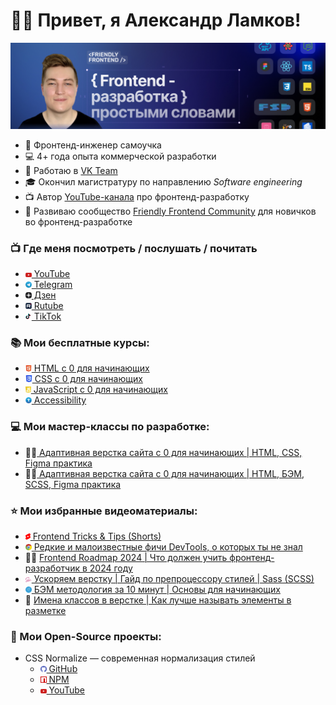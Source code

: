 # 👋🏻 Привет, я Александр Ламков!

![](assets/bg.jpg)

* 🧐 Фронтенд-инженер самоучка
* 💻 4+ года опыта коммерческой разработки
* 💼 Работаю в [VK Team](https://team.vk.company/)
* 🎓 Окончил магистратуру по направлению _Software engineering_
* 📺 Автор [YouTube-канала](https://www.youtube.com/@AleksanderLamkov) про фронтенд-разработку
* 💬 Развиваю сообщество [Friendly Frontend Community](https://t.me/friendlyFrontendChat) для новичков во фронтенд-разработке

### 📺 Где меня посмотреть / послушать / почитать
- <img src="assets/icons/platforms/youtube.svg" width="10"/>[ YouTube](https://www.youtube.com/@AleksanderLamkov)
- <img src="assets/icons/platforms/telegram.svg" width="10"/>[ Telegram](https://t.me/friendlyFrontend)
- <img src="assets/icons/platforms/dzen.svg" width="10"/>[ Дзен](https://dzen.ru/aleksanderlamkov)
- <img src="assets/icons/platforms/rutube.svg" width="10"/>[ Rutube](https://rutube.ru/channel/39067233/)
- <img src="assets/icons/platforms/tiktok.svg" width="10"/>[ TikTok](https://www.tiktok.com/@aleksanderlamkov)

### 📚 Мои бесплатные курсы:
- <img src="assets/icons/technologies/html.svg" width="10"/>[ HTML с 0 для начинающих](https://www.youtube.com/playlist?list=PL0MUAHwery4ot0KmgGxlBSB7rXssLeA6h)
- <img src="assets/icons/technologies/css.svg" width="11"/>[ CSS с 0 для начинающих](https://www.youtube.com/playlist?list=PL0MUAHwery4o9I7QQVj_RP4ZVpmdx6evz)
- <img src="assets/icons/technologies/js.svg" width="9"/>[ JavaScript с 0 для начинающих](https://www.youtube.com/playlist?list=PL0MUAHwery4qn4Y27iUxmzC-JiauX7vSL)
- <img src="assets/icons/technologies/a11y.svg" width="10"/>[ Accessibility](https://www.youtube.com/playlist?list=PL0MUAHwery4r4gCA3AOtHgArM_UOb2QUV)

### 💻 Мои мастер-классы по разработке:
- 👨‍💻[ Адаптивная верстка сайта с 0 для начинающих | HTML, CSS, Figma практика](https://www.youtube.com/playlist?list=PL0MUAHwery4rqkzKF1mDBCIH_eZgjY6uN)
- 🧑‍💻[ Адаптивная верстка сайта с 0 для начинающих | HTML, БЭМ, SCSS, Figma практика](https://www.youtube.com/playlist?list=PL0MUAHwery4rdZt-8E9p9zty2ZUCH6Ai3)

### ⭐ Мои избранные видеоматериалы:
- <img src="assets/icons/platforms/shorts.svg" width="8"/>[ Frontend Tricks & Tips (Shorts)](https://www.youtube.com/@AleksanderLamkov/shorts)
- <img src="assets/icons/technologies/chrome.svg" width="10"/>[ Редкие и малоизвестные фичи DevTools, о которых ты не знал](https://www.youtube.com/playlist?list=PL0MUAHwery4qW_mKistLNWlh5ss1tstNi)
- 👨‍🏫 [Frontend Roadmap 2024 | Что должен учить фронтенд-разработчик в 2024 году](https://youtu.be/1WRJKgwlX9w?si=c11wdZqqMfa-B3xL)
- <img src="assets/icons/technologies/sass.svg" width="10"/>[ Ускоряем верстку | Гайд по препроцессору стилей | Sass (SCSS)](https://youtu.be/pBSch5AsJWs?si=VXcpbKTIBCu9BBwu)
- <img src="assets/icons/technologies/bem.svg" width="10"/>[ БЭМ методология за 10 минут | Основы для начинающих](https://youtu.be/FH-t1mt-lSs?si=rTjJBYuirBi8xx4a)
- 🤔 [Имена классов в верстке | Как лучше называть элементы в разметке](https://youtu.be/EVWT4exv4jA)

### 🔬 Мои Open-Source проекты:
- CSS Normalize — современная нормализация стилей
  - <img src="assets/icons/platforms/github.svg" width="10"/>[ GitHub](https://github.com/aleksanderlamkov/css-normalize)
  - <img src="assets/icons/platforms/npm.svg" width="10"/>[ NPM](https://www.npmjs.com/package/@a1rth/css-normalize)
  - <img src="assets/icons/platforms/youtube.svg" width="10"/>[ YouTube](https://www.youtube.com/watch?v=A4Y5VwXGG9g&t=262s)